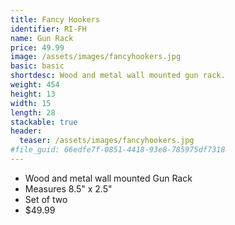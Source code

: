 ```yaml
---
title: Fancy Hookers
identifier: RI-FH
name: Gun Rack
price: 49.99
image: /assets/images/fancyhookers.jpg
basic: basic
shortdesc: Wood and metal wall mounted gun rack.
weight: 454
height: 13
width: 15
length: 28
stackable: true
header:
  teaser: /assets/images/fancyhookers.jpg
#file_guid: 66edfe7f-0851-4418-93e8-785975df7318
---
```



- Wood and metal wall mounted Gun Rack
- Measures 8.5" x 2.5"
- Set of two
- $49.99

